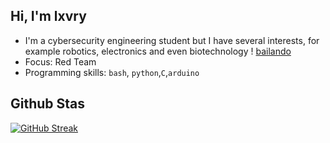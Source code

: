 ## Hi, I'm lxvry

* I'm a cybersecurity engineering student but I have several interests, for example robotics, electronics and even biotechnology                                                                                                                                            !                                                                                                                                    [bailando](https://media.tenor.com/S61VCO73mOAAAAAj/linux-tux.gif)   
* Focus: Red Team
* Programming skills: `bash`, `python`,`C`,`arduino`


## Github Stas

[![GitHub Streak](https://github-readme-streak-stats.herokuapp.com?user=Lxvry&theme=radical&hide_border=true&date_format=j%2Fn%5B%2FY%5D)](https://git.io/streak-stats)


